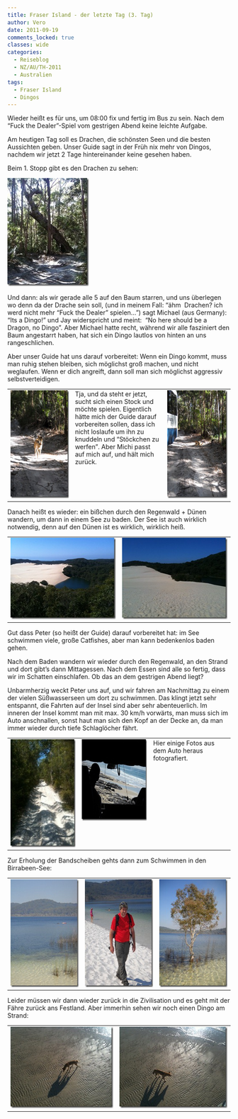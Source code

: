 ```yaml
---
title: Fraser Island - der letzte Tag (3. Tag)
author: Vero
date: 2011-09-19
comments_locked: true
classes: wide
categories:
  - Reiseblog
  - NZ/AU/TH-2011
  - Australien
tags:
  - Fraser Island
  - Dingos
---
```


<p>Wieder heißt es für uns, um 08:00 fix und fertig im Bus zu sein. Nach dem “Fuck the Dealer”-Spiel vom gestrigen Abend keine leichte Aufgabe.</p>  <p>Am heutigen Tag soll es Drachen, die schönsten Seen und die besten Aussichten geben. Unser Guide sagt in der Früh nix mehr von Dingos, nachdem wir jetzt 2 Tage hintereinander keine gesehen haben. </p>  <p>Beim 1. Stopp gibt es den Drachen zu sehen:</p>  <p><a href="/assets/images/2011/09/IMG_1338.jpg"><img src="/assets/images/2011/09/IMG_1338_thumb.jpg" width="184" height="244" alt="IMG_1338" border="0" /></a>&#160;&#160; </p>  <p>Und dann: als wir gerade alle 5 auf den Baum starren, und uns überlegen wo denn da der Drache sein soll, (und in meinem Fall: “ähm&#160; Drachen? ich werd nicht mehr “Fuck the Dealer” spielen…”) sagt Michael (aus Germany): “Its a Dingo!” und Jay widerspricht und meint:&#160; “No here should be a Dragon, no Dingo”. Aber Michael hatte recht, während wir alle fasziniert den Baum angestarrt haben, hat sich ein Dingo lautlos von hinten an uns rangeschlichen. </p>  <p>Aber unser Guide hat uns darauf vorbereitet: Wenn ein Dingo kommt, muss man ruhig stehen bleiben, sich möglichst groß machen, und nicht weglaufen. Wenn er dich angreift, dann soll man sich möglichst aggressiv selbstverteidigen.</p>  <p>   <table border="0" cellspacing="0" cellpadding="2" width="641"><tbody>       <tr>         <td valign="top" width="192"><a href="/assets/images/2011/09/DSCN2681.jpg"><img src="/assets/images/2011/09/DSCN2681_thumb.jpg" width="184" height="244" alt="DSCN2681" border="0" /></a></td>          <td valign="top" width="248">Tja, und da steht er jetzt, sucht sich einen Stock und möchte spielen. Eigentlich hätte mich der Guide darauf vorbereiten sollen, dass ich nicht loslaufe um ihn zu knuddeln und “Stöckchen zu werfen”. Aber Michi passt auf mich auf, und hält mich zurück.            <br />            <br /></td>          <td valign="top" width="199"><a href="/assets/images/2011/09/DSCN2684.jpg"><img src="/assets/images/2011/09/DSCN2684_thumb.jpg" width="184" height="244" alt="DSCN2684" border="0" /></a></td>       </tr>     </tbody></table> </p>  <p>Danach heißt es wieder: ein bißchen durch den Regenwald + Dünen wandern, um dann in einem See zu baden. Der See ist auch wirklich notwendig, denn auf den Dünen ist es wirklich, wirklich heiß.</p>  <table border="0" cellspacing="0" cellpadding="2" width="600"><tbody>     <tr>       <td valign="top" width="300"><a href="/assets/images/2011/09/IMG_1340.jpg"><img src="/assets/images/2011/09/IMG_1340_thumb.jpg" width="244" height="184" alt="IMG_1340" border="0" /></a></td>        <td valign="top" width="300"><a href="/assets/images/2011/09/IMG_1342.jpg"><img src="/assets/images/2011/09/IMG_1342_thumb.jpg" width="244" height="184" alt="IMG_1342" border="0" /></a></td>     </tr>   </tbody></table>  <p>Gut dass Peter (so heißt der Guide) darauf vorbereitet hat: im See schwimmen viele, große Catfishes, aber man kann bedenkenlos baden gehen. </p>  <p>Nach dem Baden wandern wir wieder durch den Regenwald, an den Strand und dort gibt’s dann Mittagessen. Nach dem Essen sind alle so fertig, dass wir im Schatten einschlafen. Ob das an dem gestrigen Abend liegt?</p>  <p>Unbarmherzig weckt Peter uns auf, und wir fahren am Nachmittag zu einem der vielen Süßwasserseen um dort zu schwimmen. Das klingt jetzt sehr entspannt, die Fahrten auf der Insel sind aber sehr abenteuerlich. Im inneren der Insel kommt man mit max. 30 km/h vorwärts, man muss sich im Auto anschnallen, sonst haut man sich den Kopf an der Decke an, da man immer wieder durch tiefe Schlaglöcher fährt. </p>  <table border="0" cellspacing="0" cellpadding="2" width="600"><tbody>     <tr>       <td valign="top" width="200"><a href="/assets/images/2011/09/IMG_1346.jpg"><img src="/assets/images/2011/09/IMG_1346_thumb.jpg" width="184" height="244" alt="IMG_1346" border="0" /></a></td>        <td valign="top" width="200"><a href="/assets/images/2011/09/DSCN2489.jpg"><img src="/assets/images/2011/09/DSCN2489_thumb.jpg" width="244" height="184" alt="DSCN2489" border="0" /></a></td>        <td valign="top" width="200">Hier einige Fotos aus dem Auto heraus fotografiert. </td>     </tr>   </tbody></table>  <p>Zur Erholung der Bandscheiben gehts dann zum Schwimmen in den Birrabeen-See:</p>  <table border="0" cellspacing="0" cellpadding="2" width="600"><tbody>     <tr>       <td valign="top" width="200"><a href="/assets/images/2011/09/DSCN2698.jpg"><img src="/assets/images/2011/09/DSCN2698_thumb.jpg" width="184" height="244" alt="DSCN2698" border="0" /></a></td>        <td valign="top" width="200"><a href="/assets/images/2011/09/DSCN2699.jpg"><img src="/assets/images/2011/09/DSCN2699_thumb.jpg" width="184" height="244" alt="DSCN2699" border="0" /></a></td>        <td valign="top" width="200"><a href="/assets/images/2011/09/DSCN2700.jpg"><img src="/assets/images/2011/09/DSCN2700_thumb.jpg" width="184" height="244" alt="DSCN2700" border="0" /></a></td>     </tr>   </tbody></table>  <p>Leider müssen wir dann wieder zurück in die Zivilisation und es geht mit der Fähre zurück ans Festland. Aber immerhin sehen wir noch einen Dingo am Strand:</p>  <table border="0" cellspacing="0" cellpadding="2" width="521"><tbody>     <tr>       <td valign="top" width="253"><a href="/assets/images/2011/09/IMG_1366.jpg"><img src="/assets/images/2011/09/IMG_1366_thumb.jpg" width="244" height="184" alt="IMG_1366" border="0" /></a></td>        <td valign="top" width="266"><a href="/assets/images/2011/09/IMG_1367.jpg"><img src="/assets/images/2011/09/IMG_1367_thumb.jpg" width="244" height="184" alt="IMG_1367" border="0" /></a></td>     </tr>   </tbody></table>
